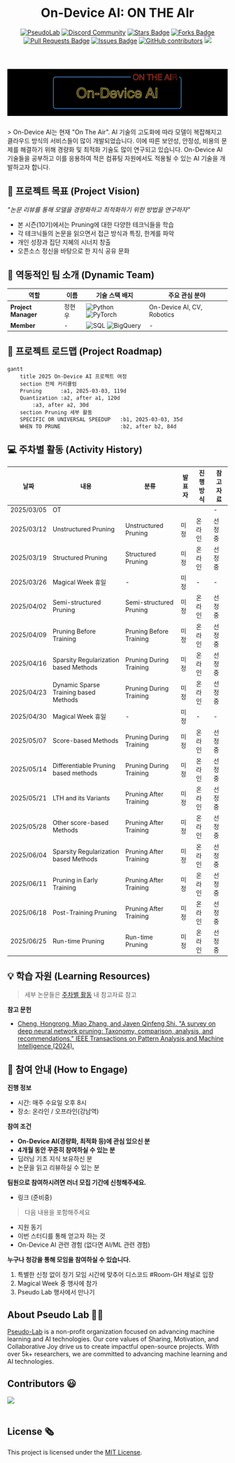 <h1 align="center"> On-Device AI: ON THE AIr </h1>

<div align="center">
<a href="https://pseudo-lab.com"><img src="https://img.shields.io/badge/PseudoLab-S10-3776AB" alt="PseudoLab"/></a>
<a href="https://discord.gg/EPurkHVtp2"><img src="https://img.shields.io/badge/Discord-BF40BF" alt="Discord Community"/></a>
<a href="https://github.com/Pseudo-Lab/On-Device-AI_On-The-AIr/stargazers"><img src="https://img.shields.io/github/stars/Pseudo-Lab/On-Device-AI_On-The-AIr" alt="Stars Badge"/></a>
<a href="https://github.com/Pseudo-Lab/On-Device-AI_On-The-AIr/network/members"><img src="https://img.shields.io/github/forks/Pseudo-Lab/On-Device-AI_On-The-AIr" alt="Forks Badge"/></a>
<a href="https://github.com/Pseudo-Lab/On-Device-AI_On-The-AIr/pulls"><img src="https://img.shields.io/github/issues-pr/Pseudo-Lab/On-Device-AI_On-The-AIr" alt="Pull Requests Badge"/></a>
<a href="https://github.com/Pseudo-Lab/On-Device-AI_On-The-AIr/issues"><img src="https://img.shields.io/github/issues/Pseudo-Lab/On-Device-AI_On-The-AIr" alt="Issues Badge"/></a>
<a href="https://github.com/Pseudo-Lab/On-Device-AI_On-The-AIr/graphs/contributors"><img alt="GitHub contributors" src="https://img.shields.io/github/contributors/Pseudo-Lab/On-Device-AI_On-The-AIr?color=2b9348"></a>
<a href="https://hits.seeyoufarm.com"><img src="https://hits.seeyoufarm.com/api/count/incr/badge.svg?url=https%3A%2F%2Fgithub.com%2Fpseudo-lab%2FOn-Device-AI_On-The-AIr&count_bg=%2379C83D&title_bg=%23555555&icon=&icon_color=%23E7E7E7&title=hits&edge_flat=false"/></a>
</div>
<br>

<!-- sheilds: https://shields.io/ -->
<!-- hits badge: https://hits.seeyoufarm.com/ -->
<h1 align="center"> <img src="./images/logo_v1.jpeg" /> </h1>
> On-Device AI는 현재 "On The Air". AI 기술의 고도화에 따라 모델이 복잡해지고 클라우드 방식의 서비스들이 많이 개발되었습니다. 이에 따른 보안성, 안정성, 비용의 문제를 해결하기 위해 경량화 및 최적화 기술도 많이 연구되고 있습니다. On-Device AI 기술들을 공부하고 이를 응용하여 적은 컴퓨팅 자원에서도 적용될 수 있는 AI 기술을 개발하고자 합니다.

## 🌟 프로젝트 목표 (Project Vision)
_"논문 리뷰를 통해 모델을 경량화하고 최적화하기 위한 방법을 연구하자"_  
- 본 시즌(10기)에서는 Pruning에 대한 다양한 테크닉들을 학습
- 각 테크닉들의 논문을 읽으면서 접근 방식과 특징, 한계를 파악
- 개인 성장과 집단 지혜의 시너지 창출
- 오픈소스 정신을 바탕으로 한 지식 공유 문화


## 🧑 역동적인 팀 소개 (Dynamic Team)

| 역할          | 이름 |  기술 스택 배지                                                                 | 주요 관심 분야                          |
|---------------|------|-----------------------------------------------------------------------|----------------------------------------|
| **Project Manager** | 정현우 | ![Python](https://img.shields.io/badge/Python-Expert-3776AB) ![PyTorch](https://img.shields.io/badge/PyTorch-EE4C2C) | On-Device AI, CV, Robotics         |
| **Member** | - | ![SQL](https://img.shields.io/badge/SQL-Advanced-003B57) ![BigQuery](https://img.shields.io/badge/BigQuery-4285F4) | -                  |


## 🚀 프로젝트 로드맵 (Project Roadmap)
```mermaid
gantt
    title 2025 On-Device AI 프로젝트 여정
    section 전체 커리큘럼
    Pruning      :a1, 2025-03-03, 119d
    Quantization :a2, after a1, 120d
        :a3, after a2, 30d
    section Pruning 세부 활동
    SPECIFIC OR UNIVERSAL SPEEDUP   :b1, 2025-03-03, 35d
    WHEN TO PRUNE                   :b2, after b2, 84d
```


<!-- ## 🛠️ 우리의 개발 문화 (Our Development Culture)
**우리의 개발 문화**  
```python
class CollaborationFramework:
    def __init__(self):
        self.tools = {
            'communication': 'Discord',
            'version_control': 'GitHub Projects',
            'ci/cd': 'GitHub Actions',
            'docs': 'Github Wiki'
        }
    
    def workflow(self):
        return """주간 사이클:
        1️⃣ 월요일: 스프린트 플래닝 (Notion 타임라인 공유)
        2️⃣ 수요일: 코드 리뷰 세션 (Live Share)
        3️⃣ 금요일: 데모데이 (실제 적용 사례 발표)"""
``` -->


<!-- ## 📈 성과 지표 (Achievement Metrics)
**2024 주요 KPI**  
| 지표                     | 목표치 | 현재 달성률 |
|--------------------------|--------|-------------|
| 커밋 수                  | 1,200  | 83%         |
| 이슈 해결률              | 95%    | 89%         | 
| 기술 블로그 게시물       | 24편   | 15편        |
| 오픈소스 기여도          | 8회    | 5회         | -->


## 💻 주차별 활동 (Activity History)

| 날짜 | 내용 | 분류 | 발표자 | 진행방식 | 참고자료 |
| -------- | -------- | ---- | --- | --- | --- |
| 2025/03/05 | OT |     |     |     | - |
| 2025/03/12 | Unstructured Pruning                 | Unstructured Pruning      | 미정 | 온라인 | 선정 중 |
| 2025/03/19 | Structured Pruning                   | Structured Pruning        | 미정 | 온라인 | 선정 중 |
| 2025/03/26 | Magical Week 휴일 | - | 미정 | - | - |
| 2025/04/02 | Semi-structured Pruning              | Semi-structured Pruning   | 미정 | 온라인 | 선정 중 |
| 2025/04/09 | Pruning Before Training              | Pruning Before Training   | 미정 | 온라인 | 선정 중 |
| 2025/04/16 | Sparsity Regularization based Methods| Pruning During Training   | 미정 | 온라인 | 선정 중 |
| 2025/04/23 | Dynamic Sparse Training based Methods| Pruning During Training   | 미정 | 온라인 | 선정 중 |
| 2025/04/30 | Magical Week 휴일 | - | 미정 | - | - |
| 2025/05/07 | Score-based Methods                  | Pruning During Training   | 미정 | 온라인 | 선정 중 |
| 2025/05/14 | Differentiable Pruning based methods | Pruning During Training   | 미정 | 온라인 | 선정 중 |
| 2025/05/21 | LTH and its Variants                 | Pruning After Training    | 미정 | 온라인 | 선정 중 |
| 2025/05/28 | Other score-based Methods            | Pruning After Training    | 미정 | 온라인 | 선정 중 |
| 2025/06/04 | Sparsity Regularization based Methods| Pruning After Training    | 미정 | 온라인 | 선정 중 |
| 2025/06/11 | Pruning in Early Training            | Pruning After Training    | 미정 | 온라인 | 선정 중 |
| 2025/06/18 | Post-Training Pruning                | Pruning After Training    | 미정 | 온라인 | 선정 중 |
| 2025/06/25 | Run-time Pruning                     | Run-time Pruning          | 미정 | 온라인 | 선정 중 |

## 💡 학습 자원 (Learning Resources)
> 세부 논문들은 [주차별 활동](#💻-주차별-활동-activity-history) 내 참고자료 참고

**참고 문헌**  
- [Cheng, Hongrong, Miao Zhang, and Javen Qinfeng Shi. "A survey on deep neural network pruning: Taxonomy, comparison, analysis, and 
recommendations." IEEE Transactions on Pattern Analysis and Machine Intelligence (2024).](https://arxiv.org/pdf/2308.06767)


## 🌱 참여 안내 (How to Engage)
**진행 정보**
- 시간: 매주 수요일 오후 8시
- 장소: 온라인 / 오프라인(강남역)

**참여 조건**
- **On-Device AI(경량화, 최적화 등)에 관심 있으신 분**
- **4개월 동안 꾸준히 참여하실 수 있는 분**
- 딥러닝 기초 지식 보유하신 분
- 논문을 읽고 리뷰하실 수 있는 분

**팀원으로 참여하시려면 러너 모집 기간에 신청해주세요.**  
- 링크 (준비중)  

> 다음 내용을 포함해주세요
- 지원 동기
- 이번 스터디를 통해 얻고자 하는 것
- On-Device AI 관련 경험 (없다면 AI/ML 관련 경험)

**누구나 청강을 통해 모임을 참여하실 수 있습니다.**  
1. 특별한 신청 없이 정기 모임 시간에 맞추어 디스코드 #Room-GH 채널로 입장
2. Magical Week 중 행사에 참가
3. Pseudo Lab 행사에서 만나기

<!-- ## Acknowledgement 🙏

OOO is developed as part of Pseudo-Lab's Open Research Initiative. Special thanks to our contributors and the open source community for their valuable insights and contributions. -->

## About Pseudo Lab 👋🏼</h2>

[Pseudo-Lab](https://pseudo-lab.com/) is a non-profit organization focused on advancing machine learning and AI technologies. Our core values of Sharing, Motivation, and Collaborative Joy drive us to create impactful open-source projects. With over 5k+ researchers, we are committed to advancing machine learning and AI technologies.

<h2>Contributors 😃</h2>
<a href="https://github.com/Pseudo-Lab/On-Device-AI_On-The-AIr/graphs/contributors">
  <img src="https://contrib.rocks/image?repo=Pseudo-Lab/On-Device-AI_On-The-AIr" />
</a>
<br><br>

<h2>License 🗞</h2>

This project is licensed under the [MIT License](https://opensource.org/licenses/MIT).
